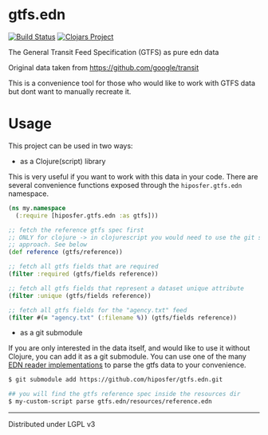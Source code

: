 # gtfs.edn

[![Build Status](https://travis-ci.com/hiposfer/gtfs.edn.svg?branch=master)](https://travis-ci.com/hiposfer/gtfs.edn)
[![Clojars Project](https://img.shields.io/clojars/v/hiposfer/gtfs.edn.svg)](https://clojars.org/hiposfer/gtfs.edn)

The General Transit Feed Specification (GTFS) as pure edn data

Original data taken from https://github.com/google/transit

This is a convenience tool for those who would like to work with GTFS data but
dont want to manually recreate it.


# Usage

This project can be used in two ways:

- as a Clojure(script) library

This is very useful if you want to work with this data in your code. There are several
convenience functions exposed through the `hiposfer.gtfs.edn` namespace.

```clojure
(ns my.namespace
  (:require [hiposfer.gtfs.edn :as gtfs])) 

;; fetch the reference gtfs spec first
;; ONLY for clojure -> in clojurescript you would need to use the git submodule
;; approach. See below
(def reference (gtfs/reference))

;; fetch all gtfs fields that are required
(filter :required (gtfs/fields reference))

;; fetch all gtfs fields that represent a dataset unique attribute
(filter :unique (gtfs/fields reference))

;; fetch all gtfs fields for the "agency.txt" feed
(filter #(= "agency.txt" (:filename %)) (gtfs/fields reference))
```

- as a git submodule

If you are only interested in the data itself, and would like to use it without Clojure, you
can add it as a git submodule. You can use one of the many [EDN reader implementations](https://github.com/edn-format/edn/wiki/Implementations)
to parse the gtfs data to your convenience.

```bash
$ git submodule add https://github.com/hiposfer/gtfs.edn.git

## you will find the gtfs reference spec inside the resources dir
$ my-custom-script parse gtfs.edn/resources/reference.edn
```


---
Distributed under LGPL v3

